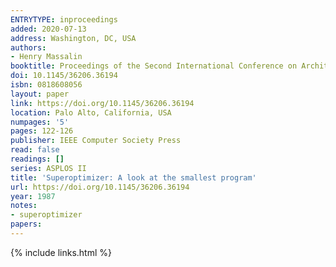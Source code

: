 ```yaml
---
ENTRYTYPE: inproceedings
added: 2020-07-13
address: Washington, DC, USA
authors:
- Henry Massalin
booktitle: Proceedings of the Second International Conference on Architectual Support for Programming Languages and Operating Systems
doi: 10.1145/36206.36194
isbn: 0818608056
layout: paper
link: https://doi.org/10.1145/36206.36194
location: Palo Alto, California, USA
numpages: '5'
pages: 122-126
publisher: IEEE Computer Society Press
read: false
readings: []
series: ASPLOS II
title: 'Superoptimizer: A look at the smallest program'
url: https://doi.org/10.1145/36206.36194
year: 1987
notes:
- superoptimizer
papers:
---
```

{% include links.html %}
